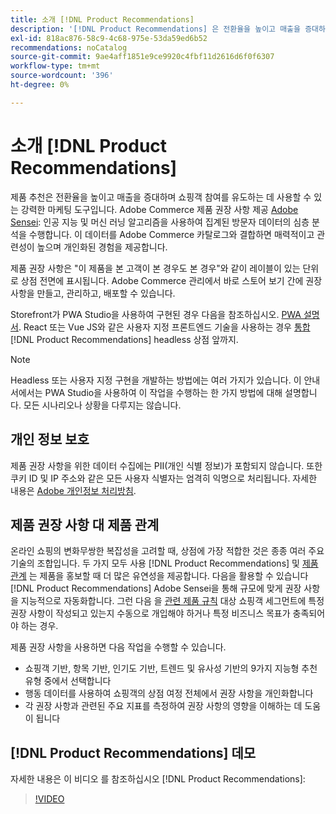 ```yaml
---
title: 소개 [!DNL Product Recommendations]
description: '[!DNL Product Recommendations] 은 전환율을 높이고 매출을 증대하며 쇼핑객 참여를 촉진하는 데 사용할 수 있는 강력한 마케팅 도구입니다.'
exl-id: 818ac876-58c9-4c68-975e-53da59ed6b52
recommendations: noCatalog
source-git-commit: 9ae4aff1851e9ce9920c4fbf11d2616d6f0f6307
workflow-type: tm+mt
source-wordcount: '396'
ht-degree: 0%

---
```


# 소개 [!DNL Product Recommendations]

제품 추천은 전환율을 높이고 매출을 증대하며 쇼핑객 참여를 유도하는 데 사용할 수 있는 강력한 마케팅 도구입니다. Adobe Commerce 제품 권장 사항 제공 [Adobe Sensei](https://www.adobe.com/sensei.html): 인공 지능 및 머신 러닝 알고리즘을 사용하여 집계된 방문자 데이터의 심층 분석을 수행합니다. 이 데이터를 Adobe Commerce 카탈로그와 결합하면 매력적이고 관련성이 높으며 개인화된 경험을 제공합니다.

제품 권장 사항은 &quot;이 제품을 본 고객이 본 경우도 본 경우&quot;와 같이 레이블이 있는 단위로 상점 전면에 표시됩니다. Adobe Commerce 관리에서 바로 스토어 보기 간에 권장 사항을 만들고, 관리하고, 배포할 수 있습니다.

Storefront가 PWA Studio을 사용하여 구현된 경우 다음을 참조하십시오. [PWA 설명서](https://developer.adobe.com/commerce/pwa-studio/integrations/product-recommendations/). React 또는 Vue JS와 같은 사용자 지정 프론트엔드 기술을 사용하는 경우 [통합](headless.md) [!DNL Product Recommendations] headless 상점 앞까지.

>[!NOTE]
>
>Headless 또는 사용자 지정 구현을 개발하는 방법에는 여러 가지가 있습니다. 이 안내서에서는 PWA Studio을 사용하여 이 작업을 수행하는 한 가지 방법에 대해 설명합니다. 모든 시나리오나 상황을 다루지는 않습니다.

## 개인 정보 보호

제품 권장 사항을 위한 데이터 수집에는 PII(개인 식별 정보)가 포함되지 않습니다. 또한 쿠키 ID 및 IP 주소와 같은 모든 사용자 식별자는 엄격히 익명으로 처리됩니다. 자세한 내용은 [Adobe 개인정보 처리방침](https://www.adobe.com/privacy/policy.html).

## 제품 권장 사항 대 제품 관계

온라인 쇼핑의 변화무쌍한 복잡성을 고려할 때, 상점에 가장 적합한 것은 종종 여러 주요 기술의 조합입니다. 두 가지 모두 사용 [!DNL Product Recommendations] 및 [제품 관계](https://experienceleague.adobe.com/docs/commerce-admin/marketing/promotions/product-relationships/product-relationships.html) 는 제품을 홍보할 때 더 많은 유연성을 제공합니다. 다음을 활용할 수 있습니다 [!DNL Product Recommendations] Adobe Sensei을 통해 규모에 맞게 권장 사항을 지능적으로 자동화합니다. 그런 다음 을 [관련 제품 규칙](https://experienceleague.adobe.com/docs/commerce-admin/marketing/promotions/product-relationships/product-related-rules.html) 대상 쇼핑객 세그먼트에 특정 권장 사항이 작성되고 있는지 수동으로 개입해야 하거나 특정 비즈니스 목표가 충족되어야 하는 경우.

제품 권장 사항을 사용하면 다음 작업을 수행할 수 있습니다.

- 쇼핑객 기반, 항목 기반, 인기도 기반, 트렌드 및 유사성 기반의 9가지 지능형 추천 유형 중에서 선택합니다
- 행동 데이터를 사용하여 쇼핑객의 상점 여정 전체에서 권장 사항을 개인화합니다
- 각 권장 사항과 관련된 주요 지표를 측정하여 권장 사항의 영향을 이해하는 데 도움이 됩니다

## [!DNL Product Recommendations] 데모

자세한 내용은 이 비디오 를 참조하십시오 [!DNL Product Recommendations]:

>[!VIDEO](https://video.tv.adobe.com/v/343991?quality=12)
